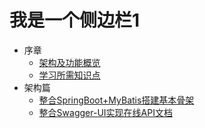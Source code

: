 # 我是一个侧边栏1

* 序章
    * [架构及功能概览](note/a/a.md)
    * [学习所需知识点](note/a/a2.md)
* 架构篇
    * [整合SpringBoot+MyBatis搭建基本骨架](note/b/b.md)
    * [整合Swagger-UI实现在线API文档](note/b/b2.md)